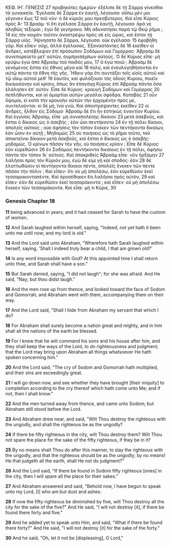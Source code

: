 ΚΕΦ. ΙΗʹ. ΓΕΝΕΣΙΣ 27
προβηκότες ἡμερῶν· ἐξέλιπε δὲ τῇ Σάρρᾳ γίνεσθαι τὰ γυναικεῖα.
Ἔγελασε δὲ Σάρρα ἐν ἑαυτῇ, λέγουσα· οὔπω μέν μοι γέγονεν ἕως 12
τοῦ νῦν· ὁ δὲ κύριός μου πρεσβύτερος. Καὶ εἶπε Κύριος πρὸς Ἀ- 13
βραάμ· τί ὅτι ἐγέλασε Σάρρα ἐν ἑαυτῇ, λέγουσα· ἆρά γε ἀληθῶς
τέξομαι ; ἐγὼ δὲ γεγήρακα. Μὴ ἀδυνατήσει παρὰ τῷ Θεῷ ῥῆμα ; 14
εἰς τὸν καιρὸν τοῦτον ἀναστρέψω πρὸς σὲ εἰς ὥρας, καὶ ἔσται τῇ Σάρρᾳ υἱός. Ἤρνησατο δὲ Σάρρα, λέγουσα· οὐκ ἐγέλασα· 15
ἐφοβήθη γάρ. Καὶ εἶπεν· οὐχί, ἀλλὰ ἐγέλασας. Ἐξαναστάντες δὲ 16
ἐκεῖθεν οἱ ἄνδρες, κατέβλεψαν ἐπὶ πρόσωπον Σοδόμων καὶ Γομόρρας· Ἀβραὰμ δὲ συνεπορεύετο μετ᾽ αὐτῶν, συμπροπέμπων αὐτούς.
Ὁ δὲ Κύριος εἶπε· μὴ κρύψω ἐγὼ ἀπὸ Ἀβραὰμ τοῦ παιδός μου, 17
ἃ ἐγὼ ποιῶ ; Ἀβραὰμ δὲ γενόμενος ἔσται εἰς ἔθνος μέγα καὶ 18
πολύ, καὶ ἐνευλογηθήσονται ἐν αὐτῷ πάντα τὰ ἔθνη τῆς γῆς. Ἤδειν γὰρ ὅτι συντάξει τοῖς υἱοῖς αὐτοῦ καὶ τῷ οἴκῳ αὐτοῦ μεθ᾽ 19
ἑαυτὸν, καὶ φυλάξουσι τὰς ὁδοὺς Κυρίου, ποιεῖν δικαιοσύνην καὶ
κρίσιν, ὅπως ἂν ἐπαγάγῃ Κύριος ἐπὶ Ἀβραὰμ πάντα ὅσα ἐλάλησεν ἐπ᾽ αὐτόν. Εἶπε δὲ Κύριος· κραυγὴ Σοδόμων καὶ Γομόρρας 20
πεπλήθυνται, καὶ αἱ ἁμαρτίαι αὐτῶν μεγάλαι σφόδρα. Καταβὰς 21
οὖν ὄψομαι, εἰ κατὰ τὴν κραυγὴν αὐτῶν τὴν ἐρχομένην πρός
με, συντελοῦνται· εἰ δὲ μὴ, ἵνα γνῶ. Καὶ ἀποστρέψαντες ἐκεῖθεν 22
οἱ ἄνδρες, ἦλθον εἰς Σόδομα· Ἀβραὰμ δὲ ἔτι ἦν ἑστηκὼς ἐναντίον Κυρίου. Καὶ ἐγγίσας Ἀβραὰμ, εἶπε· μὴ συναπολέσῃς δίκαιον 23
μετὰ ἀσεβοῦς, καὶ ἔσται ὁ δίκαιος ὡς ὁ ἀσεβής ; ἐὰν ὦσι πεντήκοντα 24
ἐν τῇ πόλει δίκαιοι, ἀπολεῖς αὐτούς ; οὐκ ἀφήσεις τὸν τόπον ἕνεκεν τῶν πεντήκοντα δικαίων, ἐὰν ὦσιν ἐν αὐτῇ ; Μηδαμῶς 25
σὺ ποιήσεις ὡς τὸ ῥῆμα τοῦτο, τοῦ ἀποκτεῖναι δίκαιον μετὰ ἀσεβοῦς, καὶ ἔσται ὁ δίκαιος ὡς ὁ ἀσεβής· μηδαμῶς. Ὁ κρίνων πᾶσαν τὴν γῆν, οὐ ποιήσεις κρίσιν ; Εἶπε δὲ Κύριος· ἐὰν εὑρεθῶσιν 26
ἐν Σοδόμοις πεντήκοντα δικαίους ἐν τῇ πόλει, ἀφήσω πάντα
τὸν τόπον δι᾽ αὐτούς. Καὶ ἀποκριθεὶς Ἀβραὰμ εἶπε· νῦν ἠρξάμην 27
λαλῆσαι πρὸς τὸν Κύριόν μου, ἐγὼ δὲ εἰμὶ γῆ καὶ σποδός· ἐὰν 28
δὲ ἐλαττωθῶσιν οἱ πεντήκοντα δίκαιοι πέντε, ἀπολεῖς ἕνεκεν τῶν
πέντε πᾶσαν τὴν πόλιν ; Καὶ εἶπεν· ὅτι οὐ μὴ ἀπολέσω, ἐὰν εὑρεθῶσιν ἐκεῖ τεσσαρακονταπέντε. Καὶ προσέθηκεν ἔτι λαλῆσαι πρὸς αὐτὸν, 29
καὶ εἶπεν· ἐὰν δὲ εὑρεθῶσιν ἐκεῖ τεσσαράκοντα ; καὶ εἶπεν·
οὐ μὴ ἀπολέσω ἕνεκεν τῶν τεσσαράκοντα. Καὶ εἶπε· μή τι Κύριε, 30

### Genesis Chapter 18

**11** being advanced in years; and it had ceased for Sarah to have the custom of women.

**12** And Sarah laughed within herself, saying, "Indeed, not yet hath it been unto me until now; and my lord is old."

**13** And the Lord said unto Abraham, "Wherefore hath Sarah laughed within herself, saying, 'Shall I indeed truly bear a child, I that am grown old?'

**14** Is any word impossible with God? At this appointed time I shall return unto thee, and Sarah shall have a son."

**15** But Sarah denied, saying, "I did not laugh"; for she was afraid. And He said, "Nay; but thou didst laugh."

**16** And the men rose up from thence, and looked toward the face of Sodom and Gomorrah; and Abraham went with them, accompanying them on their way.

**17** And the Lord said, "Shall I hide from Abraham my servant that which I do?

**18** For Abraham shall surely become a nation great and mighty, and in him shall all the nations of the earth be blessed.

**19** For I knew that he will command his sons and his house after him, and they shall keep the ways of the Lord, to do righteousness and judgment; that the Lord may bring upon Abraham all things whatsoever He hath spoken concerning him."

**20** And the Lord said, "The cry of Sodom and Gomorrah hath multiplied, and their sins are exceedingly great.

**21** I will go down now, and see whether they have brought [their iniquity] to completion according to the cry thereof which hath come unto Me; and if not, then I shall know."

**22** And the men turned away from thence, and came unto Sodom; but Abraham still stood before the Lord.

**23** And Abraham drew near, and said, "Wilt Thou destroy the righteous with the ungodly, and shall the righteous be as the ungodly?

**24** If there be fifty righteous in the city, wilt Thou destroy them? Wilt Thou not spare the place for the sake of the fifty righteous, if they be in it?

**25** By no means shalt Thou do after this manner, to slay the righteous with the ungodly, and that the righteous should be as the ungodly; by no means! He that judgeth all the earth, shall He not do judgment?"

**26** And the Lord said, "If there be found in Sodom fifty righteous [ones] in the city, then I will spare all the place for their sakes."

**27** And Abraham answered and said, "Behold now, I have begun to speak unto my Lord, [I] who am but dust and ashes:

**28** If now the fifty righteous be diminished by five, wilt Thou destroy all the city for the sake of the five?" And He said, "I will not destroy [it], if there be found there forty and five."

**29** And he added yet to speak unto Him, and said, "What if there be found there forty?" And He said, "I will not destroy [it] for the sake of the forty."

**30** And he said, "Oh, let it not be [displeasing], O Lord,"